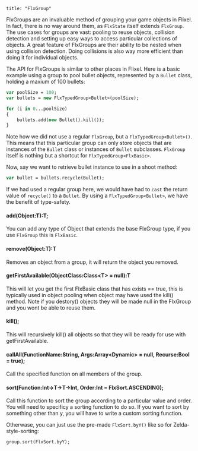 ```
title: "FlxGroup"
```

FlxGroups are an invaluable method of grouping your game objects in Flixel. In fact, there is no way around them, as `FlxState` itself extends `FlxGroup`. 
The use cases for groups are vast: pooling to reuse objects, collision detection and setting up easy ways to access particular collections of objects. A great feature of FlxGroups are their ability to be nested when using collision detection. Doing collisions is also way more efficient than doing it for individual objects.

The API for FlxGroups is similar to other places in Flixel. Here is a basic example using a group to pool bullet objects, represented by a `Bullet` class, holding a maxium of 100 bullets:

``` haxe
var poolSize = 100;
var bullets = new FlxTypedGroup<Bullet>(poolSize);

for (i in 0...poolSize)
{
	bullets.add(new Bullet().kill());
}
```
Note how we did not use a regular `FlxGroup`, but a `FlxTypedGroup<Bullet>()`. This means that this particular group can only store objects that are instances of the `Bullet` class or instances of `Bullet` subclasses. `FlxGroup` itself is nothing but a shortcut for `FlxTypedGroup<FlxBasic>`.

Now, say we want to retrieve bullet instance to use in a shoot method:

``` haxe
var bullet = bullets.recycle(Bullet);
```

If we had used a regular group here, we would have had to `cast` the return value of `recycle()` to a `Bullet`. By using a `FlxTypedGroup<Bullet>`, we have the benefit of type-safety.

#### add(Object:T):T;

You can add any type of Object that extends the base FlxGroup type, if you use `FlxGroup` this is `FlxBasic`.

#### remove(Object:T):T

Removes an object from a group, it will return the object you removed.

#### getFirstAvailable(ObjectClass:Class&lt;T&gt; = null):T

This will let you get the first FlxBasic class that has exists == true, this is typically used in object pooling when object may have used the kill() method. Note if you destory() objects they will be made null in the FlxGroup and you wont be able to reuse them.

#### kill();

This will recursively kill() all objects so that they will be ready for use with getFirstAvailable.

#### callAll(FunctionName:String, Args:Array&lt;Dynamic&gt; = null, Recurse:Bool = true);

Call the specified function on all members of the group.

#### sort(Function:Int->T->T->Int, Order:Int = FlxSort.ASCENDING);

Call this function to sort the group according to a particular value and order. You will need to specificy a sorting function to do so. If you want to sort by something other than y, you will have to write a custom sorting function.



Otherwase, you can just use the pre-made `FlxSort.byY()` like so for Zelda-style-sorting:

```haxe
group.sort(FlxSort.byY);
```


